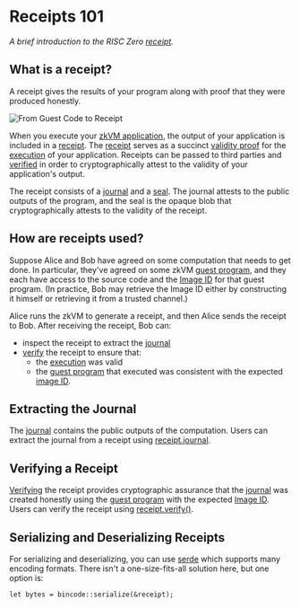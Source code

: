 # Receipts 101

_A brief introduction to the RISC Zero [receipt]._

## What is a receipt?

A receipt gives the results of your program along with proof that they were
produced honestly.

![From Guest Code to Receipt](/diagrams/from-rust-to-receipt.png)

When you execute your [zkVM application][zkvm], the output of your application
is included in a [receipt]. The [receipt] serves as a succinct [validity proof]
for the [execution] of your application. Receipts can be passed to third parties
and [verified][verify] in order to cryptographically attest to the validity of
your application's output.

<!-- The following text is duplicated from the definition of "receipt" on the terminology page.-->

The receipt consists of a [journal] and a [seal]. The journal attests to the
public outputs of the program, and the seal is the opaque blob that
cryptographically attests to the validity of the receipt.

<!-- End receipt definition. -->

## How are receipts used?

Suppose Alice and Bob have agreed on some computation that needs to get done. In
particular, they've agreed on some zkVM [guest program], and they each have
access to the source code and the [Image ID] for that guest program. (In
practice, Bob may retrieve the Image ID either by constructing it himself or
retrieving it from a trusted channel.)

Alice runs the zkVM to generate a receipt, and then Alice sends the receipt to
Bob. After receiving the receipt, Bob can:

- inspect the receipt to extract the [journal]
- [verify] the receipt to ensure that:
  - the [execution] was valid
  - the [guest program] that executed was consistent with the expected [image
    ID].

## Extracting the Journal

The [journal] contains the public outputs of the computation. Users can extract
the journal from a receipt using [receipt.journal].

## Verifying a Receipt

[Verifying][verify] the receipt provides cryptographic assurance that the [journal] was
created honestly using the [guest program] with the expected [Image ID]. Users
can verify the receipt using [receipt.verify()].

## Serializing and Deserializing Receipts

For serializing and deserializing, you can use [serde] which supports many
encoding formats. There isn't a one-size-fits-all solution here, but one option
is:

`let bytes = bincode::serialize(&receipt);`

[execution]: /terminology#execution-trace

[guest program]: /terminology#guest-program

[Image ID]: /terminology#image-id

[journal]: /terminology#journal

[receipt]: /terminology#receipt

[receipt.verify()]: https://docs.rs/risc0-zkvm/0.20/risc0_zkvm/struct.Receipt.html#method.verify

[receipt.journal]: https://docs.rs/risc0-zkvm/0.20/risc0_zkvm/struct.Receipt.html#structfield.journal

[seal]: /terminology#seal

[serde]: https://crates.io/crates/serde

[validity proof]: /terminology#validity-proof

[verify]: /terminology#verify

[quickstart]: ./quickstart.md

[zkvm]: ./zkvm_overview.md
